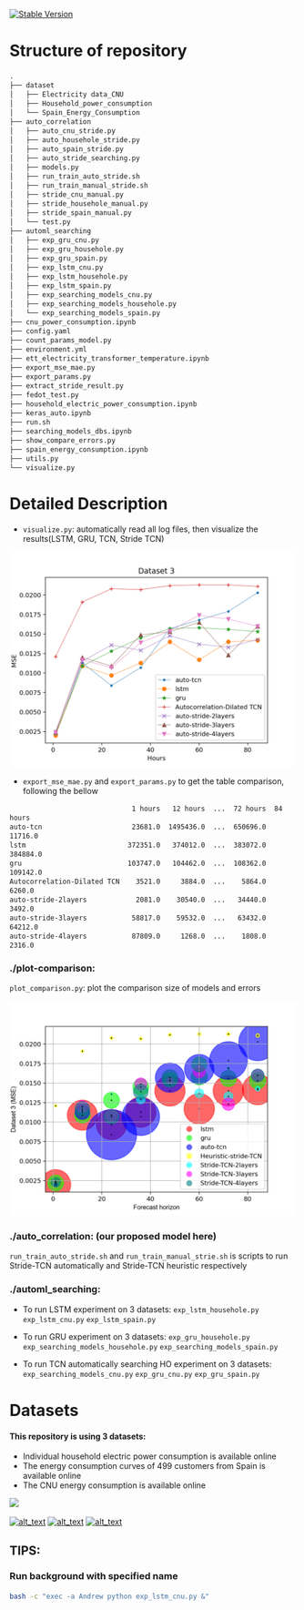 [![Stable Version](https://img.shields.io/badge/tcn-3.4.0-blue)](https://pypi.org/project/keras-tcn/)

# Structure of repository

```
.
├── dataset
│   ├── Electricity data_CNU
│   ├── Household_power_consumption
│   └── Spain_Energy_Consumption
├── auto_correlation
│   ├── auto_cnu_stride.py
│   ├── auto_househole_stride.py
│   ├── auto_spain_stride.py
│   ├── auto_stride_searching.py
│   ├── models.py
│   ├── run_train_auto_stride.sh
│   ├── run_train_manual_stride.sh
│   ├── stride_cnu_manual.py
│   ├── stride_househole_manual.py
│   ├── stride_spain_manual.py
│   └── test.py
├── automl_searching
│   ├── exp_gru_cnu.py
│   ├── exp_gru_househole.py
│   ├── exp_gru_spain.py
│   ├── exp_lstm_cnu.py
│   ├── exp_lstm_househole.py
│   ├── exp_lstm_spain.py
│   ├── exp_searching_models_cnu.py
│   ├── exp_searching_models_househole.py
│   └── exp_searching_models_spain.py
├── cnu_power_consumption.ipynb
├── config.yaml
├── count_params_model.py
├── environment.yml
├── ett_electricity_transformer_temperature.ipynb
├── export_mse_mae.py
├── export_params.py
├── extract_stride_result.py
├── fedot_test.py
├── household_electric_power_consumption.ipynb
├── keras_auto.ipynb
├── run.sh
├── searching_models_dbs.ipynb
├── show_compare_errors.py
├── spain_energy_consumption.ipynb
├── utils.py
└── visualize.py
```

# Detailed Description

* `visualize.py`: automatically read all log files, then visualize the results(LSTM, GRU, TCN, Stride TCN)

[//]: # (![MSE on dataset 3]&#40;img/img.png&#41;)
<img src="img/img.png" alt="J" width="720"/>

* `export_mse_mae.py` and `export_params.py` to get the table comparison, following the bellow

```
                              1 hours   12 hours  ...  72 hours  84 hours
auto-tcn                      23681.0  1495436.0  ...  650696.0   11716.0
lstm                         372351.0   374012.0  ...  383072.0  384884.0
gru                          103747.0   104462.0  ...  108362.0  109142.0
Autocorrelation-Dilated TCN    3521.0     3884.0  ...    5864.0    6260.0
auto-stride-2layers            2081.0    30540.0  ...   34440.0    3492.0
auto-stride-3layers           58817.0    59532.0  ...   63432.0   64212.0
auto-stride-4layers           87809.0     1268.0  ...    1808.0    2316.0
```

### ./plot-comparison:

`plot_comparison.py`: plot the comparison size of models and errors

[//]: # (![MSE on dataset 3]&#40;img/img.png&#41;)
<img src="img/accuracy_ops_modelsize.png" alt="J" width="720"/>

### ./auto_correlation: (our proposed model here)

`run_train_auto_stride.sh` and `run_train_manual_strie.sh` is scripts to run Stride-TCN automatically and Stride-TCN
heuristic respectively

### ./automl_searching:

- To run LSTM experiment on 3 datasets:
  `exp_lstm_househole.py` `exp_lstm_cnu.py` `exp_lstm_spain.py`

- To run GRU experiment on 3 datasets:
  `exp_gru_househole.py` `exp_searching_models_househole.py` `exp_searching_models_spain.py`

- To run TCN automatically searching HO experiment on 3 datasets:
  `exp_searching_models_cnu.py` `exp_gru_cnu.py` `exp_gru_spain.py`

# Datasets

#### This repository is using 3 datasets:

* Individual household electric power consumption is available online
* The energy consumption curves of 499 customers from Spain is available online
* The CNU energy consumption is available online

![](https://img.shields.io/github/downloads/{username}/{repo-name}/total.svg)

[<img alt="alt_text" height="100" src="https://octodex.github.com/images/minion.png" />](https://archive.ics.uci.edu/ml/datasets/individual+household+electric+power+consumption)
[<img alt="alt_text" height="100" src="https://octodex.github.com/images/homercat.png" />](https://fordatis.fraunhofer.de/handle/fordatis/215)
[<img alt="alt_text" height="100" src="https://octodex.github.com/images/murakamicat.png" />](https://github.com/andrewlee1807/tcns-with-nas/tree/main/Dataset/cnu-dataset)

## TIPS:

### Run background with specified name

```bash 
bash -c "exec -a Andrew python exp_lstm_cnu.py &"
```


